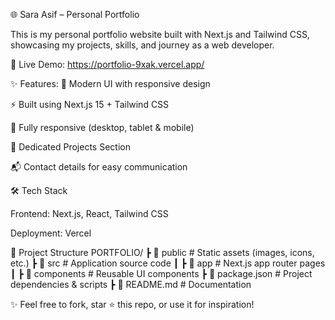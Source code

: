 🌐 Sara Asif – Personal Portfolio

This is my personal portfolio website built with Next.js and Tailwind CSS, showcasing my projects, skills, and journey as a web developer.

🚀 Live Demo: 
https://portfolio-9xak.vercel.app/

✨ Features:
🎨 Modern UI with responsive design

⚡ Built using Next.js 15 + Tailwind CSS

📱 Fully responsive (desktop, tablet & mobile)

💼 Dedicated Projects Section

📬 Contact details for easy communication

🛠️ Tech Stack

Frontend: Next.js, React, Tailwind CSS

Deployment: Vercel

📂 Project Structure
PORTFOLIO/
 ┣ 📂 public        # Static assets (images, icons, etc.)
 ┣ 📂 src           # Application source code
 ┃ ┣ 📂 app         # Next.js app router pages
 ┃ ┣ 📂 components  # Reusable UI components
 ┣ 📜 package.json  # Project dependencies & scripts
 ┣ 📜 README.md     # Documentation



✨ Feel free to fork, star ⭐ this repo, or use it for inspiration!
